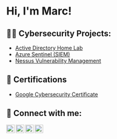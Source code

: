 <h1>Hi, I'm Marc! </h1>

<h2>👨‍💻 Cybersecurity Projects:</h2>

- [Active Directory Home Lab](https://github.com/marcg129/ActiveDirectoryLab/tree/main)
- [Azure Sentinel (SIEM)](https://github.com/marcg129/AzureSentinel/tree/main)
- [Nessus Vulnerability Management](https://github.com/marcg129/Nessus/tree/main)

<h2>📄 Certifications</h2>

- [Google Cybersecurity Certificate](https://coursera.org/share/c6157134ce2af58dbadb044d6966b1c5)

<!--
<h2>📺 Popular YouTube Videos</h2>

- [Tutorial - Active Directory Home Lab](https://www.youtube.com/videoURL)
-->
<h2> 🤳 Connect with me:</h2>

[<img align="left" alt="JoshMadakor | YouTube" width="22px" src="https://cdn.jsdelivr.net/npm/simple-icons@v3/icons/youtube.svg" />][youtube]
[<img align="left" alt="JoshMadakor | Twitter" width="22px" src="https://cdn.jsdelivr.net/npm/simple-icons@v3/icons/twitter.svg" />][twitter]
[<img align="left" alt="JoshMadakor | LinkedIn" width="22px" src="https://cdn.jsdelivr.net/npm/simple-icons@v3/icons/linkedin.svg" />][linkedin]
[<img align="left" alt="JoshMadakor | Instagram" width="22px" src="https://cdn.jsdelivr.net/npm/simple-icons@v3/icons/instagram.svg" />][instagram]

[twitter]: https://twitter.com/joshmadakor
[youtube]: https://www.youtube.com/c/joshmadakor
[instagram]: https://www.instagram.com/joshmadakor/
[linkedin]: https://linkedin.com/in/joshmadakor

<!--
**joshmadakor1/joshmadakor1** is a ✨ _special_ ✨ repository because its `README.md` (this file) appears on your GitHub profile.

Here are some ideas to get you started:

- 🔭 I’m currently working on ...
- 🌱 I’m currently learning ...
- 👯 I’m looking to collaborate on ...
- 🤔 I’m looking for help with ...
- 💬 Ask me about ...
- 📫 How to reach me: ...
- 😄 Pronouns: ...
- ⚡ Fun fact: ...
-->
